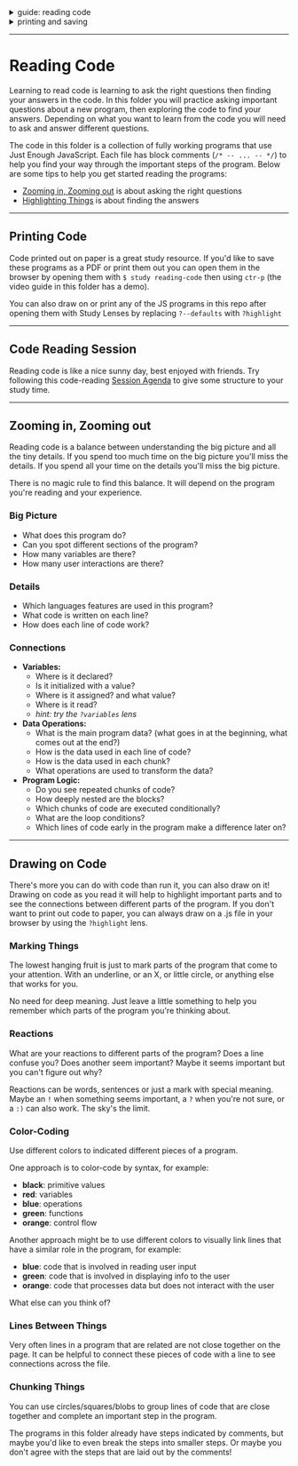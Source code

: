 <details>
<summary>guide: reading code</summary>
  <video  src="./guide.mp4"
          controls
          style="height: 70%; width: 70%"
  ></video>
</details>
<details>
<summary>printing and saving</summary>
  <video  src="./printing-and-saving.mp4"
          controls
          style="height: 70%; width: 70%"
  ></video>
</details>

---

# Reading Code

Learning to read code is learning to ask the right questions then finding your answers in the code. In this folder you will practice asking important questions about a new program, then exploring the code to find your answers. Depending on what you want to learn from the code you will need to ask and answer different questions.

The code in this folder is a collection of fully working programs that use Just Enough JavaScript. Each file has block comments (`/* -- ... -- */`) to help you find your way through the important steps of the program. Below are some tips to help you get started reading the programs:

- [Zooming in, Zooming out](#zooming-in-zooming-out) is about asking the right questions
- [Highlighting Things](#highlighting-things) is about finding the answers

---

## Printing Code

Code printed out on paper is a great study resource. If you'd like to save these programs as a PDF or print them out you can open them in the browser by opening them with `$ study reading-code` then using `ctr-p` (the video guide in this folder has a demo).

You can also draw on or print any of the JS programs in this repo after opening them with Study Lenses by replacing `?--defaults` with `?highlight`

---

## Code Reading Session

Reading code is like a nice sunny day, best enjoyed with friends. Try following this code-reading [Session Agenda](./session-agenda.md) to give some structure to your study time.

---

## Zooming in, Zooming out

Reading code is a balance between understanding the big picture and all the tiny details. If you spend too much time on the big picture you'll miss the details. If you spend all your time on the details you'll miss the big picture.

There is no magic rule to find this balance. It will depend on the program you're reading and your experience.

### Big Picture

- What does this program do?
- Can you spot different sections of the program?
- How many variables are there?
- How many user interactions are there?

### Details

- Which languages features are used in this program?
- What code is written on each line?
- How does each line of code work?

### Connections

- **Variables:**
  - Where is it declared?
  - Is it initialized with a value?
  - Where is it assigned? and what value?
  - Where is it read?
  - _hint: try the `?variables` lens_
- **Data Operations:**
  - What is the main program data? (what goes in at the beginning, what comes out at the end?)
  - How is the data used in each line of code?
  - How is the data used in each chunk?
  - What operations are used to transform the data?
- **Program Logic:**
  - Do you see repeated chunks of code?
  - How deeply nested are the blocks?
  - Which chunks of code are executed conditionally?
  - What are the loop conditions?
  - Which lines of code early in the program make a difference later on?

---

## Drawing on Code

There's more you can do with code than run it, you can also draw on it! Drawing on code as you read it will help to highlight important parts and to see the connections between different parts of the program. If you don't want to print out code to paper, you can always draw on a .js file in your browser by using the `?highlight` lens.

### Marking Things

The lowest hanging fruit is just to mark parts of the program that come to your attention. With an underline, or an X, or little circle, or anything else that works for you.

No need for deep meaning. Just leave a little something to help you remember which parts of the program you're thinking about.

### Reactions

What are your reactions to different parts of the program? Does a line confuse you? Does another seem important? Maybe it seems important but you can't figure out why?

Reactions can be words, sentences or just a mark with special meaning. Maybe an `!` when something seems important, a `?` when you're not sure, or a `:)` can also work. The sky's the limit.

### Color-Coding

Use different colors to indicated different pieces of a program.

One approach is to color-code by syntax, for example:

- **black**: primitive values
- **red**: variables
- **blue**: operations
- **green**: functions
- **orange**: control flow

Another approach might be to use different colors to visually link lines that have a similar role in the program, for example:

- **blue**: code that is involved in reading user input
- **green**: code that is involved in displaying info to the user
- **orange**: code that processes data but does not interact with the user

What else can you think of?

### Lines Between Things

Very often lines in a program that are related are not close together on the page. It can be helpful to connect these pieces of code with a line to see connections across the file.

### Chunking Things

You can use circles/squares/blobs to group lines of code that are close together and complete an important step in the program.

The programs in this folder already have steps indicated by comments, but maybe you'd like to even break the steps into smaller steps. Or maybe you don't agree with the steps that are laid out by the comments!
